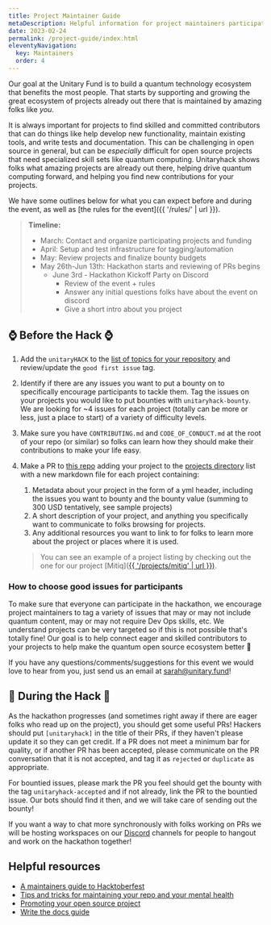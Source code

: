 ```yaml
---
title: Project Maintainer Guide
metaDescription: Helpful information for project maintainers participating in unitaryHACK
date: 2023-02-24
permalink: /project-guide/index.html
eleventyNavigation:
  key: Maintainers
  order: 4
---
```


<!-- ### Unitary Fund invites OSS project maintainers and owners to participate in unitaryHACK, one of the largest quantum open source hackathons! -->

Our goal at the Unitary Fund is to build a quantum technology ecosystem that benefits the most people.
That starts by supporting and growing the great ecosystem of projects already out there that is maintained by amazing folks like _you_.

It is always important for projects to find skilled and committed contributors that can do things like help develop new functionality, maintain existing tools, and write tests and documentation. This can be challenging in open source in general, but can be _especially_ difficult for open source projects that need specialized skill sets like quantum computing. Unitaryhack shows folks what amazing projects are already out there, helping drive quantum computing forward, and helping you find new contributions for your projects.

We have some outlines below for what you can expect before and during the event, as well as [the rules for the event]({{ '/rules/' | url }}).

> **Timeline:**
>
> - March: Contact and organize participating projects and funding
> - April: Setup and test infrastructure for tagging/automation
> - May: Review projects and finalize bounty budgets
> - May 26th-Jun 13th: Hackathon starts and reviewing of PRs begins
>   - June 3rd - Hackathon Kickoff Party on Discord
>     - Review of the event + rules
>     - Answer any initial questions folks have about the event on discord
>     - Give a short intro about you project

## ⌚ Before the Hack ⌚

1. Add the `unitaryHACK` to the [list of topics for your repository](https://docs.github.com/en/repositories/managing-your-repositorys-settings-and-features/customizing-your-repository/classifying-your-repository-with-topics#adding-topics-to-your-repository) and review/update the `good first issue` tag.
2. Identify if there are any issues you want to put a bounty on to specifically encourage participants to tackle them. Tag the issues on your projects you would like to put bounties with `unitaryhack-bounty`. We are looking for ~4 issues for each project (totally can be more or less, just a place to start) of a variety of difficulty levels.
3. Make sure you have `CONTRIBUTING.md` and `CODE_OF_CONDUCT.md` at the root of your repo (or similar) so folks can learn how they should make their contributions to make your life easy.
4. Make a PR to [this repo](https://github.com/unitaryfund/unitaryhack) adding your project to the [projects directory](https://github.com/unitaryfund/unitaryhack/tree/main/projects) list with a new markdown file for each project containing:

   1. Metadata about your project in the form of a yml header, including the issues you want to bounty and the bounty value (summing to 300 USD tentatively, see sample projects)
   2. A short description of your project, and anything you specifically want to communicate to folks browsing for projects.
   3. Any additional resources you want to link to for folks to learn more about the project or places where it is used.

   > You can see an example of a project listing by checking out the one for our project [Mitiq]([{{ '/projects/mitiq' | url }})](https://github.com/unitaryfund/unitaryhack/blob/main/projects/mitiq.md).

### How to choose good issues for participants

To make sure that everyone can participate in the hackathon, we encourage project maintainers to tag a variety of issues that may or may not include quantum content, may or may not require Dev Ops skills, etc. We understand projects can be very targeted so if this is not possible that's totally fine! Our goal is to help connect eager and skilled contributors to your projects to help make the quantum open source ecosystem better 💖

If you have any questions/comments/suggestions for this event we would love to hear from you, just send us an email at [sarah@unitary.fund](mailto:sarah@unitary.fund?subject=[GitHub]%20Source%20Han%20Sans)!

## 🔨 During the Hack 🔨

As the hackathon progresses (and sometimes right away if there are eager folks who read up on the project), you should get some useful PRs!
Hackers should put `[unitaryhack]` in the title of their PRs, if they haven't please update it so they can get credit.
If a PR does not meet a minimum bar for quality, or if another PR has been accepted, please communicate on the PR conversation that it is not accepted, and tag it as `rejected` or `duplicate` as appropriate.

For bountied issues, please mark the PR you feel should get the bounty with the tag `unitaryhack-accepted` and if not already, link the PR to the bountied issue. Our bots should find it then, and we will take care of sending out the bounty!

If you want a way to chat more synchronously with folks working on PRs we will be hosting workspaces on our [Discord](http://discord.unitary.fund/) channels for people to hangout and work on the hackathon together!

## Helpful resources

- [A maintainers guide to Hacktoberfest](https://medium.com/gitcoin/a-maintainers-guide-to-hacktoberfest-21405c8ff09f)
- [Tips and tricks for maintaining your repo and your mental health](https://www.twilio.com/blog/how-to-hacktoberfest-tips-and-tricks-for-maintaining-your-repo-and-your-mental-health)
- [Promoting your open source project](https://github.com/zenika-open-source/promote-open-source-project/blob/master/README.md)
- [Write the docs guide](https://www.writethedocs.org/guide/)

